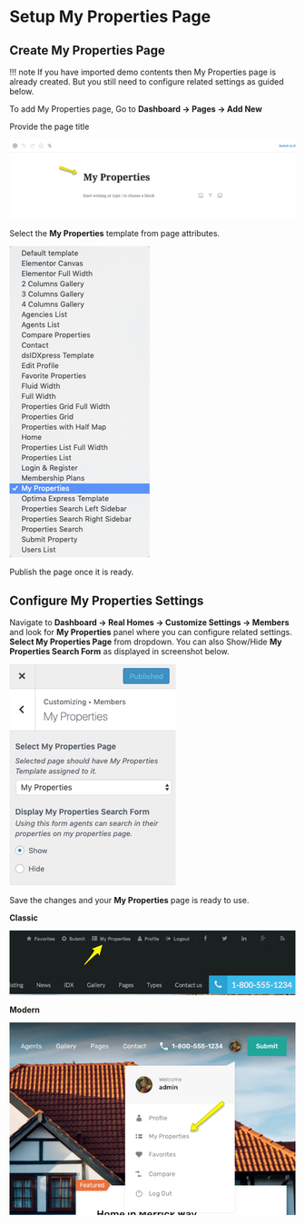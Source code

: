 # Setup My Properties Page

## Create My Properties Page

!!! note
    If you have imported demo contents then My Properties page is already created. But you still need to configure related settings as guided below.

To add My Properties page, Go to **Dashboard → Pages → Add New**

Provide the page title
 
![RealHomes Documentation](images/member-pages/my-properties-title-gutenberg.png)

Select the **My Properties** template from page attributes.

![RealHomes Documentation](images/member-pages/my-properties-template.png)

Publish the page once it is ready.

## Configure My Properties Settings

Navigate to **Dashboard → Real Homes → Customize Settings → Members** and look for **My Properties** panel where you can configure related settings. **Select My Properties Page** from dropdown. You can also Show/Hide **My Properties Search Form** as displayed in screenshot below. 

![RealHomes Documentation](images/member-pages/my-properties-panel.png)

Save the changes and your **My Properties** page is ready to use.

**Classic**

![RealHomes Documentation](images/member-pages/my-properties-front-end.png)

**Modern**

![RealHomes Documentation](images/member-pages/my-properties-front-end-mod.png)
